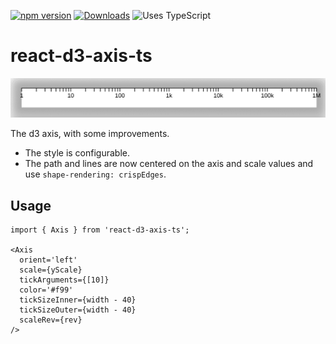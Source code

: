 [![npm version](https://img.shields.io/npm/v/react-d3-axis-ts.svg)](https://www.npmjs.com/package/react-d3-axis-ts)
[![Downloads](https://img.shields.io/npm/dm/react-d3-axis-ts.svg)](https://www.npmjs.com/package/react-d3-axis-ts)
![Uses TypeScript](https://img.shields.io/badge/Uses-Typescript-294E80.svg)


# react-d3-axis-ts

<img src="axis.png" width="600">

The d3 axis, with some improvements.
- The style is configurable.
- The path and lines are now centered on the axis and scale values and use `shape-rendering: crispEdges`.

## Usage

```tsx
import { Axis } from 'react-d3-axis-ts';

<Axis
  orient='left'
  scale={yScale}
  tickArguments={[10]}
  color='#f99'
  tickSizeInner={width - 40}
  tickSizeOuter={width - 40}
  scaleRev={rev}
/>
```
